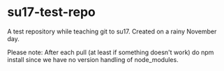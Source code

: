 # su17-test-repo
A test repository while teaching git to su17.
Created on a rainy November day.

Please note:
After each pull (at least if something doesn't work) do npm install since we have no version handling of node_modules.